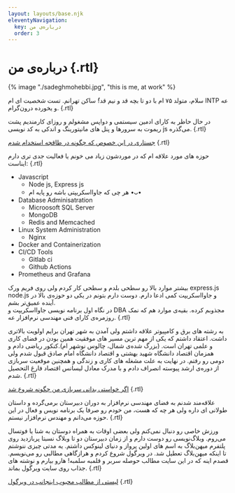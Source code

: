 ```yaml
---
layout: layouts/base.njk
eleventyNavigation:
  key: درباره‌ی من
  order: 3
---
```

# درباره‌ی من {.rtl}

{% image "./sadeghmohebbi.jpg", "this is me, at work" %}

سلام، متولد ۷۵ ام با دو تا بچه قد و نیم قد!ُ ساکن تهرانم. تست شخصیت ای ام INTP عه و یخورده درون‌گرام. {.rtl}

در حال حاظر به کارای ادمین سیستمی و دواپس مشغولم و روزای کارمندیم پشت ریموت به سرورها و پنل های مانیتورینگ و اندکی به کد نویسی js می‌گذره. {.rtl}

[جستاری در این خصوص که چگونه در طاقچه استخدام شدم](https://vrgl.ir/eR7h7) {.rtl}

حوزه های مورد علاقه ام که در موردشون زیاد می خونم یا فعالیت جدی تری دارم ایناست: {.rtl}

- Javascript
  - Node js, Express js
  - هر چی که جاوااسکریپتی باشه رو پایه ام  •ᴗ•
- Database Adminisatration
  - Microosoft SQL Server
  - MongoDB
  - Redis and Memcached
- Linux System Administration
  - Nginx
- Docker and Containerization
- CI/CD Tools
  - Gitlab ci
  - Github Actions
- Prometheus and Grafana

بیشتر موارد بالا رو سطحی بلدم و سطحی کار کردم ولی روی فریم ورک express.js node.js و جاوااسکریپت کمی ادعا دارم. دوست دارم بتونم در یکی دو حوزه‌ی بالا در آینده عمیق‌تر بشم. <br>در نگاه اول برنامه نویسی جاوااسکریپت و DBA مجذوبم کرده. بقیه‌ی موارد هم که نمک روزمره‌ی کارای فنی مهندسی نرم‌افزار عه. {.rtl}

به رشته های برق و کامپیوتر علاقه داشتم ولی آمدن به شهر تهران برایم اولویت بالاتری داشت. اعتقاد داشتم که یکی از مهم ترین مسیر های موفقیت همین بودن در فضای کاری و علمی تهران است. (بزرگ شده‌ی شمال، چالوس نوشهر ام).کنکور ریاضی دادم و همزمان اقتصاد دانشگاه شهید بهشتی و اقتصاد دانشگاه امام صادق قبول شدم ولی دومی رو رفتم. در نهایت به علت مشغله های کاری و زندگی و همچنین موقعیت سربازی از دوره‌ی ارشد پیوسته انصراف دادم و با مدرک معادل لیسانس اقتصاد فارغ التحصیل شدم. {.rtl}

[اگر خواستی بدانی سربازی من چگونه شروع شد](https://vrgl.ir/tAhnE) {.rtl}

علاقه‌مند شدنم به فضای مهندسی نرم‌افزار به دوران دبیرستان بر‌می‌گرده و داستان طولانی ای داره ولی هر چه که هست، من خودم رو صرفا یک برنامه نویس و فعال در این حوزه می‌دانم و مهندس نرم‌افزار نیستم. {.rtl}

ورزش خاصی رو دنبال ‌نمی‌کنم ولی بعضی اوقات به همراه دوستان به شنا یا فوتسال می‌روم. وبلاگ‌نویسی رو دوست دارم و از زمان دبیرستان دو تا وبلاگ نسبتا پربازدید روی پلتفرم میهن‌بلاگ به اسم های اولین پرواز و دنیای لینوکس داشتم. یه مدتی چیزی ننوشتم تا اینکه میهن‌بلاگ تعطیل شد. در ویرگول شروع کردم و هرازگاهی مطالبی رو می‌نویسم. قصدم اینه که در این سایت مطالب حوصله سربر و قلمبه سلمبه! هارو بیارم و نوشته های جذاب روی سایت ویرگول بماند. {.rtl}

[لیستی از مطالب محبوب اینجانب در ویرگول](https://virgool.io/@mohebbisadegh/list/zkbic3vndlkh) {.rtl}


